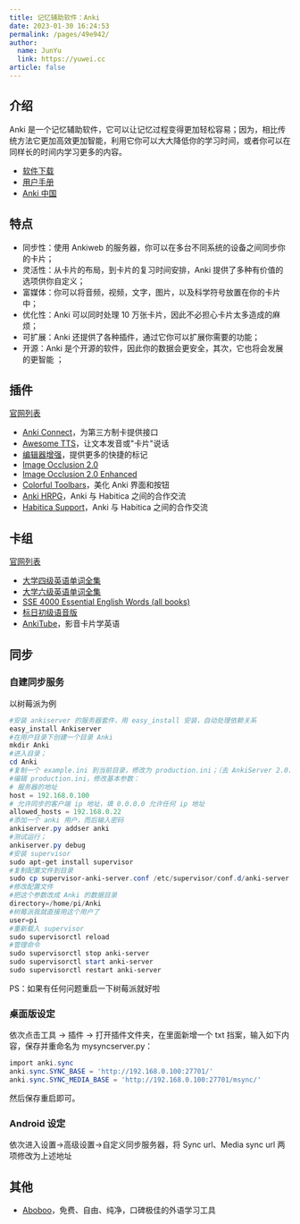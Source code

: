 ```yaml
---
title: 记忆辅助软件：Anki
date: 2023-01-30 16:24:53
permalink: /pages/49e942/
author: 
  name: JunYu
  link: https://yuwei.cc
article: false
---
```

## 介绍
Anki 是一个记忆辅助软件，它可以让记忆过程变得更加轻松容易；因为，相比传统方法它更加高效更加智能，利用它你可以大大降低你的学习时间，或者你可以在同样长的时间内学习更多的内容。
- [软件下载](https://apps.ankiweb.net/)
- [用户手册](https://ankidroid.org/docs/manual-zh-CN.html)
- [Anki 中国](http://www.ankichina.net/)
## 特点
- 同步性：使用 Ankiweb 的服务器，你可以在多台不同系统的设备之间同步你的卡片；
- 灵活性：从卡片的布局，到卡片的复习时间安排，Anki 提供了多种有价值的选项供你自定义；
- 富媒体：你可以将音频，视频，文字，图片，以及科学符号放置在你的卡片中；
- 优化性：Anki 可以同时处理 10 万张卡片，因此不必担心卡片太多造成的麻烦；
- 可扩展：Anki 还提供了各种插件，通过它你可以扩展你需要的功能；
- 开源：Anki 是个开源的软件，因此你的数据会更安全，其次，它也将会发展的更智能 ；
## 插件
[官网列表](https://ankiweb.net/shared/addons/)

- [Anki Connect](https://ankiweb.net/shared/info/2055492159)，为第三方制卡提供接口
- [Awesome TTS](https://ankiweb.net/shared/info/301952613)，让文本发音或"卡片"说话
- [编辑器增强](https://ankiweb.net/shared/info/162313389)，提供更多的快捷的标记
- [Image Occlusion 2.0](https://ankiweb.net/shared/info/2006541756)
- [Image Occlusion 2.0 Enhanced](https://ankiweb.net/shared/info/1111933094)
- [Colorful Toolbars](https://ankiweb.net/shared/info/388296573)，美化 Anki 界面和按钮
- [Anki HRPG](https://ankiweb.net/shared/info/954979168)，Anki 与 Habitica 之间的合作交流
- [Habitica Support](https://ankiweb.net/shared/info/1349714377)，Anki 与 Habitica 之间的合作交流
## 卡组
[官网列表](https://ankiweb.net/shared/decks/)

- [大学四级英语单词全集](https://ankiweb.net/shared/info/518356188)
- [大学六级英语单词全集](https://ankiweb.net/shared/info/606409479)
- [SSE 4000 Essential English Words (all books)](https://ankiweb.net/shared/info/317970103)
- [标日初级语音版](https://ankiweb.net/shared/info/428524476)
- [AnkiTube](http://www.ankitube.com/)，影音卡片学英语
## 同步
### 自建同步服务
以树莓派为例

```powershell
#安装 ankiserver 的服务器套件，用 easy_install 安装，自动处理依赖关系
easy_install Ankiserver
#在用户目录下创建一个目录 Anki
mkdir Anki
#进入目录；
cd Anki
#复制一个 example.ini 到当前目录，修改为 production.ini；（去 AnkiServer 2.0.6 下载一个 source 包就好了。里面有两个重要的配置文件：production.ini、supervisor-anki-server.conf）
#编辑 production.ini，修改基本参数：
# 服务器的地址
host = 192.168.0.100
# 允许同步的客户端 ip 地址，填 0.0.0.0 允许任何 ip 地址
allowed_hosts = 192.168.0.22
#添加一个 anki 用户，而后输入密码
ankiserver.py addser anki
#测试运行；
ankiserver.py debug
#安装 supervisor
sudo apt-get install supervisor
#复制配置文件到目录
sudo cp supervisor-anki-server.conf /etc/supervisor/conf.d/anki-server.conf
#修改配置文件
#把这个参数改成 Anki 的数据目录
directory=/home/pi/Anki
#树莓派我就直接用这个用户了
user=pi
#重新载入 supervisor
sudo supervisorctl reload
#管理命令
sudo supervisorctl stop anki-server
sudo supervisorctl start anki-server
sudo supervisorctl restart anki-server
```
PS：如果有任何问题重启一下树莓派就好啦
### 桌面版设定
依次点击工具 -> 插件 -> 打开插件文件夹，在里面新增一个 txt 挡案，输入如下内容，保存并重命名为 mysyncserver.py：
```powershell
import anki.sync
anki.sync.SYNC_BASE = 'http://192.168.0.100:27701/'
anki.sync.SYNC_MEDIA_BASE = 'http://192.168.0.100:27701/msync/'
```
然后保存重启即可。
### Android 设定
依次进入设置->高级设置->自定义同步服务器，将 Sync url、Media sync url 两项修改为上述地址
## 其他
- [Aboboo](http://www.aboboo.com/download/)，免费、自由、纯净，口碑极佳的外语学习工具